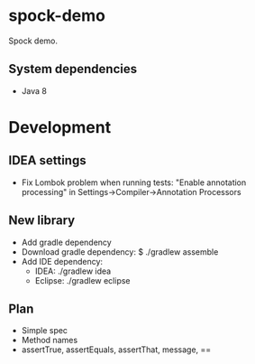 # spock-demo

Spock demo.

## System dependencies
- Java 8

# Development

## IDEA settings
- Fix Lombok problem when running tests: "Enable annotation processing" in Settings->Compiler->Annotation Processors

## New library
- Add gradle dependency
- Download gradle dependency: $ ./gradlew assemble
- Add IDE dependency:
    - IDEA: ./gradlew idea
    - Eclipse: ./gradlew eclipse

## Plan
 * Simple spec
 * Method names
 * assertTrue, assertEquals, assertThat, message, ==